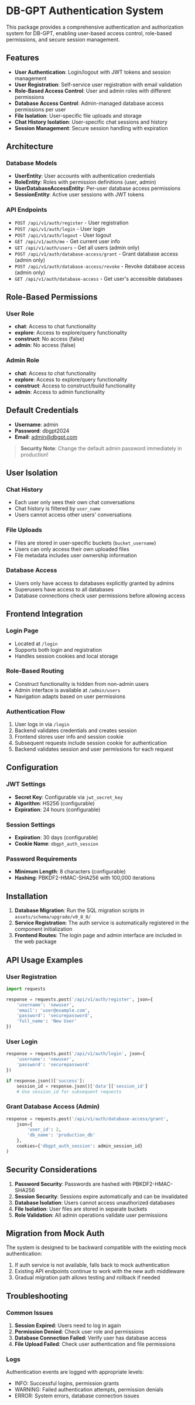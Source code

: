 # DB-GPT Authentication System

This package provides a comprehensive authentication and authorization system for DB-GPT, enabling user-based access control, role-based permissions, and secure session management.

## Features

- **User Authentication**: Login/logout with JWT tokens and session management
- **User Registration**: Self-service user registration with email validation
- **Role-Based Access Control**: User and admin roles with different permissions
- **Database Access Control**: Admin-managed database access permissions per user
- **File Isolation**: User-specific file uploads and storage
- **Chat History Isolation**: User-specific chat sessions and history
- **Session Management**: Secure session handling with expiration

## Architecture

### Database Models

- **UserEntity**: User accounts with authentication credentials
- **RoleEntity**: Roles with permission definitions (user, admin)
- **UserDatabaseAccessEntity**: Per-user database access permissions
- **SessionEntity**: Active user sessions with JWT tokens

### API Endpoints

- `POST /api/v1/auth/register` - User registration
- `POST /api/v1/auth/login` - User login
- `POST /api/v1/auth/logout` - User logout
- `GET /api/v1/auth/me` - Get current user info
- `GET /api/v1/auth/users` - Get all users (admin only)
- `POST /api/v1/auth/database-access/grant` - Grant database access (admin only)
- `POST /api/v1/auth/database-access/revoke` - Revoke database access (admin only)
- `GET /api/v1/auth/database-access` - Get user's accessible databases

## Role-Based Permissions

### User Role
- **chat**: Access to chat functionality
- **explore**: Access to explore/query functionality
- **construct**: No access (false)
- **admin**: No access (false)

### Admin Role
- **chat**: Access to chat functionality
- **explore**: Access to explore/query functionality
- **construct**: Access to construct/build functionality
- **admin**: Access to admin functionality

## Default Credentials

- **Username**: admin
- **Password**: dbgpt2024
- **Email**: admin@dbgpt.com

> **Security Note**: Change the default admin password immediately in production!

## User Isolation

### Chat History
- Each user only sees their own chat conversations
- Chat history is filtered by `user_name`
- Users cannot access other users' conversations

### File Uploads
- Files are stored in user-specific buckets (`bucket_username`)
- Users can only access their own uploaded files
- File metadata includes user ownership information

### Database Access
- Users only have access to databases explicitly granted by admins
- Superusers have access to all databases
- Database connections check user permissions before allowing access

## Frontend Integration

### Login Page
- Located at `/login`
- Supports both login and registration
- Handles session cookies and local storage

### Role-Based Routing
- Construct functionality is hidden from non-admin users
- Admin interface is available at `/admin/users`
- Navigation adapts based on user permissions

### Authentication Flow
1. User logs in via `/login`
2. Backend validates credentials and creates session
3. Frontend stores user info and session cookie
4. Subsequent requests include session cookie for authentication
5. Backend validates session and user permissions for each request

## Configuration

### JWT Settings
- **Secret Key**: Configurable via `jwt_secret_key`
- **Algorithm**: HS256 (configurable)
- **Expiration**: 24 hours (configurable)

### Session Settings
- **Expiration**: 30 days (configurable)
- **Cookie Name**: `dbgpt_auth_session`

### Password Requirements
- **Minimum Length**: 8 characters (configurable)
- **Hashing**: PBKDF2-HMAC-SHA256 with 100,000 iterations

## Installation

1. **Database Migration**: Run the SQL migration scripts in `assets/schema/upgrade/v0_8_0/`
2. **Service Registration**: The auth service is automatically registered in the component initialization
3. **Frontend Routes**: The login page and admin interface are included in the web package

## API Usage Examples

### User Registration
```python
import requests

response = requests.post('/api/v1/auth/register', json={
    'username': 'newuser',
    'email': 'user@example.com',
    'password': 'securepassword',
    'full_name': 'New User'
})
```

### User Login
```python
response = requests.post('/api/v1/auth/login', json={
    'username': 'newuser',
    'password': 'securepassword'
})

if response.json()['success']:
    session_id = response.json()['data']['session_id']
    # Use session_id for subsequent requests
```

### Grant Database Access (Admin)
```python
response = requests.post('/api/v1/auth/database-access/grant', 
    json={
        'user_id': 2,
        'db_name': 'production_db'
    },
    cookies={'dbgpt_auth_session': admin_session_id}
)
```

## Security Considerations

1. **Password Security**: Passwords are hashed with PBKDF2-HMAC-SHA256
2. **Session Security**: Sessions expire automatically and can be invalidated
3. **Database Isolation**: Users cannot access unauthorized databases
4. **File Isolation**: User files are stored in separate buckets
5. **Role Validation**: All admin operations validate user permissions

## Migration from Mock Auth

The system is designed to be backward compatible with the existing mock authentication:

1. If auth service is not available, falls back to mock authentication
2. Existing API endpoints continue to work with the new auth middleware
3. Gradual migration path allows testing and rollback if needed

## Troubleshooting

### Common Issues

1. **Session Expired**: Users need to log in again
2. **Permission Denied**: Check user role and permissions
3. **Database Connection Failed**: Verify user has database access
4. **File Upload Failed**: Check user authentication and file permissions

### Logs

Authentication events are logged with appropriate levels:
- INFO: Successful logins, permission grants
- WARNING: Failed authentication attempts, permission denials
- ERROR: System errors, database connection issues 